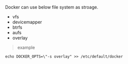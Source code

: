 Docker can use below file system as stroage.
* vfs
* devicemapper
* btrfs
* aufs
* overlay

> example
```shell
echo DOCKER_OPTS=\"-s overlay" >> /etc/default/docker
```
